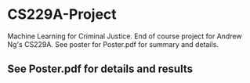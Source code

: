 # CS229A-Project
Machine Learning for Criminal Justice. End of course project for Andrew Ng's CS229A. See poster for Poster.pdf for summary and details.

## See Poster.pdf for details and results
